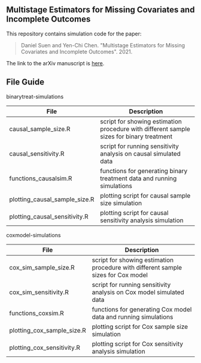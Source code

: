 ## Multistage Estimators for Missing Covariates and Incomplete Outcomes

This repository contains simulation code for the paper:
> Daniel Suen and Yen-Chi Chen. "Multistage Estimators for Missing Covariates and Incomplete Outcomes". 2021.

The link to the arXiv manuscript is [here](https://arxiv.org/abs/2111.02367).

## File Guide

binarytreat-simulations

| File | Description |
| --- | ----------- |
| causal_sample_size.R | script for showing estimation procedure with different sample sizes for binary treatment |
| causal_sensitivity.R | script for running sensitivity analysis on causal simulated data |
| functions_causalsim.R | functions for generating binary treatment data and running simulations |
| plotting_causal_sample_size.R| plotting script for causal sample size simulation |
| plotting_causal_sensitivity.R | plotting script for causal sensitivity analysis simulation |

coxmodel-simulations 

| File | Description |
| --- | ----------- |
| cox_sim_sample_size.R | script for showing estimation procedure with different sample sizes for Cox model |
| cox_sim_sensitivity.R  | script for running sensitivity analysis on Cox model simulated data |
| functions_coxsim.R | functions for generating Cox model data and running simulations |
| plotting_cox_sample_size.R | plotting script for Cox sample size simulation |
| plotting_cox_sensitivity.R  | plotting script for Cox sensitivity analysis simulation |
